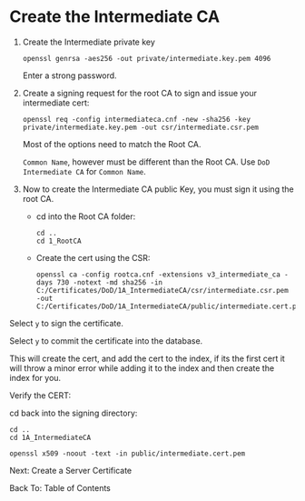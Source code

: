 # Create the Intermediate CA

1. Create the Intermediate private key

       openssl genrsa -aes256 -out private/intermediate.key.pem 4096

    Enter a strong password.

2. Create a signing request for the root CA to sign and issue your intermediate cert:

       openssl req -config intermediateca.cnf -new -sha256 -key private/intermediate.key.pem -out csr/intermediate.csr.pem

    Most of the options need to match the Root CA.

    `Common Name`, however must be different than the Root CA.  Use `DoD Intermediate CA` for `Common Name`.

3. Now to create the Intermediate CA public Key, you must sign it using the root CA.

   * cd into the Root CA folder:

         cd ..
         cd 1_RootCA

   * Create the cert using the CSR:

         openssl ca -config rootca.cnf -extensions v3_intermediate_ca -days 730 -notext -md sha256 -in C:/Certificates/DoD/1A_IntermediateCA/csr/intermediate.csr.pem -out C:/Certificates/DoD/1A_IntermediateCA/public/intermediate.cert.pem

Select `y` to sign the certificate.

Select `y` to commit the certificate into the database.

This will create the cert, and add the cert to the index, if its the first cert it will throw a minor error while adding it to the index and then create the index for you.

Verify the CERT:

cd back into the signing directory:

    cd ..
    cd 1A_IntermediateCA

    openssl x509 -noout -text -in public/intermediate.cert.pem

Next: Create a Server Certificate

Back To: Table of Contents